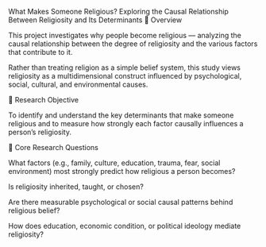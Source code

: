 What Makes Someone Religious?
Exploring the Causal Relationship Between Religiosity and Its Determinants
📘 Overview

This project investigates why people become religious — analyzing the causal relationship between the degree of religiosity and the various factors that contribute to it.

Rather than treating religion as a simple belief system, this study views religiosity as a multidimensional construct influenced by psychological, social, cultural, and environmental causes.

🎯 Research Objective

To identify and understand the key determinants that make someone religious and to measure how strongly each factor causally influences a person’s religiosity.

🧩 Core Research Questions

What factors (e.g., family, culture, education, trauma, fear, social environment) most strongly predict how religious a person becomes?

Is religiosity inherited, taught, or chosen?

Are there measurable psychological or social causal patterns behind religious belief?

How does education, economic condition, or political ideology mediate religiosity?
